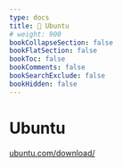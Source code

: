 ```yaml
---
type: docs
title: 🔷 Ubuntu
# weight: 900
bookCollapseSection: false
bookFlatSection: false
bookToc: false
bookComments: false
bookSearchExclude: false
bookHidden: false
---
```


# Ubuntu

[ubuntu.com/download/](https://ubuntu.com/download?sl)

